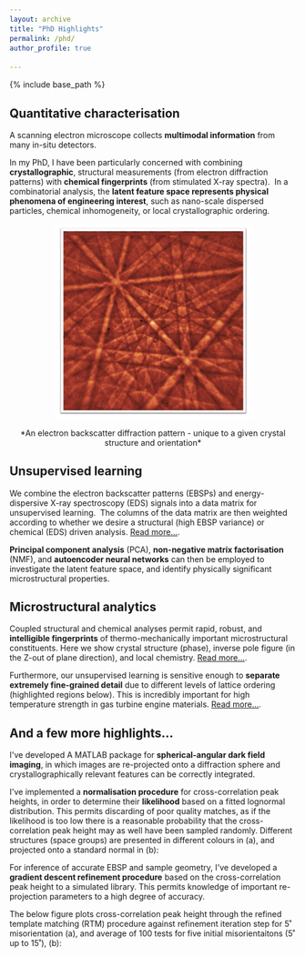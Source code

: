 ```yaml
---
layout: archive
title: "PhD Highlights"
permalink: /phd/
author_profile: true

---
```


{% include base_path %}

Quantitative characterisation
------

A scanning electron microscope collects **multimodal information** from many in-situ detectors.
 
In my PhD, I have been particularly concerned with combining **crystallographic**, structural measurements (from electron diffraction patterns) with **chemical fingerprints** (from stimulated X-ray spectra).
​
In a combinatorial analysis, the **latent feature space represents physical phenomena of engineering interest**, such as nano-scale dispersed particles, chemical inhomogeneity, or local crystallographic ordering.

<p align="center">
<img src="/files/ebsp.png"  width="350">
</p>

<div align="center"> *An electron backscatter diffraction pattern -  unique to a given crystal structure and orientation*
</div>


Unsupervised learning
------

We combine the electron backscatter patterns (EBSPs) and energy-dispersive X-ray spectroscopy (EDS) signals into a data matrix for unsupervised learning.
​
The columns of the data matrix are then weighted according to whether we desire a structural (high EBSP variance) or chemical (EDS) driven analysis. [Read more...](https://arxiv.org/abs/1908.04084).

**Principal component analysis** (PCA), **non-negative matrix factorisation** (NMF), and **autoencoder neural networks** can then be employed to investigate the latent feature space, and identify physically significant microstructural properties.


Microstructural analytics
------

Coupled structural and chemical analyses permit rapid, robust, and **intelligible fingerprints** of thermo-mechanically important microstructural constituents. Here we show crystal structure (phase), inverse pole figure (in the Z-out of plane direction), and local chemistry. [Read more...](https://arxiv.org/abs/2009.00948).

Furthermore, our unsupervised learning is sensitive enough to **separate extremely fine-grained detail** due to different levels of lattice ordering (highlighted regions below). This is incredibly important for high temperature strength in gas turbine engine materials. [Read more...](https://arxiv.org/abs/2005.10581).


And a few more highlights...
------

I've developed A MATLAB package for **spherical-angular dark field imaging**, in which images are re-projected onto a diffraction sphere and crystallographically relevant features can be correctly integrated.

I've implemented a **normalisation procedure** for cross-correlation peak heights, in order to determine their **likelihood** based on a fitted lognormal distribution. This permits discarding of poor quality matches, as if the likelihood is too low there is a reasonable probability that the cross-correlation peak height may as well have been sampled randomly. Different structures (space groups) are presented in different colours in (a), and projected onto a standard normal in (b):

For inference of accurate EBSP and sample geometry, I've developed a **gradient descent refinement procedure** based on the cross-correlation peak height to a simulated library. This permits knowledge of important re-projection parameters to a high degree of accuracy.

The below figure plots cross-correlation peak height through the refined template matching (RTM) procedure against refinement iteration step for 5˚ misorientation (a), and average of 100 tests for five initial misorientaitons (5˚ up to 15˚), (b):



